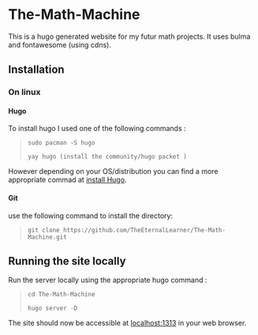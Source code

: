 # The-Math-Machine

This is a hugo generated website for my futur math projects. It uses bulma and fontawesome (using cdns).

## Installation

### On linux

#### Hugo

To install hugo I used one of the following commands :
> `sudo pacman -S hugo`
>
> `yay hugo (install the community/hugo packet )`

However depending on your OS/distribution you can find a more appropriate commad at [install Hugo][1].

[1]: <https://gohugo.io/getting-started/installing/>

#### Git

use the following command to install the directory:
> `git clone https://github.com/TheEternalLearner/The-Math-Machine.git`

## Running the site locally

Run the server locally using the appropriate hugo command :
> `cd The-Math-Machine`
>
> `hugo server -D`

The site should now be accessible at [localhost:1313][2] in your web browser.

[2]: <http://localhost:1313/>
